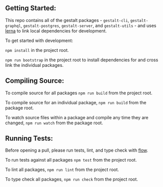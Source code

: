 Getting Started:
----------------

This repo contains all of the gestalt packages - `gestalt-cli`,
`gestalt-graphql`, `gestalt-postgres`, `gestalt-server`, and `gestalt-utils` -
and uses [lerna](//github.com/lerna/lerna) to link local dependencies for
development.

To get started with development:

`npm install` in the project root.

`npm run bootstrap` in the project root to install dependencies for and cross
link the individual packages.


Compiling Source:
-----------------

To compile source for all packages `npm run build` from the project root.

To compile source for an individual package, `npm run build` from the package
root.

To watch source files within a package and compile any time they are changed,
`npm run watch` from the package root.


Running Tests:
--------------

Before opening a pull, please run tests, lint, and type check with
[flow](https://flowtype.org/).

To run tests against all packages `npm test` from the project root.

To lint all packages, `npm run lint` from the project root.

To type check all packages, `npm run check` from the project root.
